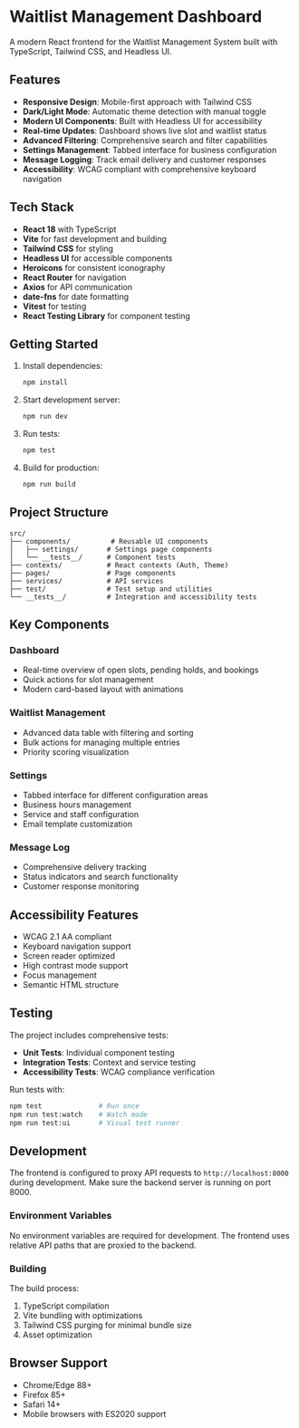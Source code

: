 # Waitlist Management Dashboard

A modern React frontend for the Waitlist Management System built with TypeScript, Tailwind CSS, and Headless UI.

## Features

- **Responsive Design**: Mobile-first approach with Tailwind CSS
- **Dark/Light Mode**: Automatic theme detection with manual toggle
- **Modern UI Components**: Built with Headless UI for accessibility
- **Real-time Updates**: Dashboard shows live slot and waitlist status
- **Advanced Filtering**: Comprehensive search and filter capabilities
- **Settings Management**: Tabbed interface for business configuration
- **Message Logging**: Track email delivery and customer responses
- **Accessibility**: WCAG compliant with comprehensive keyboard navigation

## Tech Stack

- **React 18** with TypeScript
- **Vite** for fast development and building
- **Tailwind CSS** for styling
- **Headless UI** for accessible components
- **Heroicons** for consistent iconography
- **React Router** for navigation
- **Axios** for API communication
- **date-fns** for date formatting
- **Vitest** for testing
- **React Testing Library** for component testing

## Getting Started

1. Install dependencies:
   ```bash
   npm install
   ```

2. Start development server:
   ```bash
   npm run dev
   ```

3. Run tests:
   ```bash
   npm test
   ```

4. Build for production:
   ```bash
   npm run build
   ```

## Project Structure

```
src/
├── components/          # Reusable UI components
│   ├── settings/       # Settings page components
│   └── __tests__/      # Component tests
├── contexts/           # React contexts (Auth, Theme)
├── pages/              # Page components
├── services/           # API services
├── test/               # Test setup and utilities
└── __tests__/          # Integration and accessibility tests
```

## Key Components

### Dashboard
- Real-time overview of open slots, pending holds, and bookings
- Quick actions for slot management
- Modern card-based layout with animations

### Waitlist Management
- Advanced data table with filtering and sorting
- Bulk actions for managing multiple entries
- Priority scoring visualization

### Settings
- Tabbed interface for different configuration areas
- Business hours management
- Service and staff configuration
- Email template customization

### Message Log
- Comprehensive delivery tracking
- Status indicators and search functionality
- Customer response monitoring

## Accessibility Features

- WCAG 2.1 AA compliant
- Keyboard navigation support
- Screen reader optimized
- High contrast mode support
- Focus management
- Semantic HTML structure

## Testing

The project includes comprehensive tests:

- **Unit Tests**: Individual component testing
- **Integration Tests**: Context and service testing  
- **Accessibility Tests**: WCAG compliance verification

Run tests with:
```bash
npm test              # Run once
npm run test:watch    # Watch mode
npm run test:ui       # Visual test runner
```

## Development

The frontend is configured to proxy API requests to `http://localhost:8000` during development. Make sure the backend server is running on port 8000.

### Environment Variables

No environment variables are required for development. The frontend uses relative API paths that are proxied to the backend.

### Building

The build process:
1. TypeScript compilation
2. Vite bundling with optimizations
3. Tailwind CSS purging for minimal bundle size
4. Asset optimization

## Browser Support

- Chrome/Edge 88+
- Firefox 85+
- Safari 14+
- Mobile browsers with ES2020 support